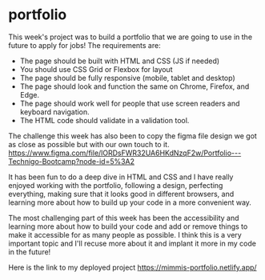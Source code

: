 # portfolio

This week's project was to build a portfolio that we are going to use in the future to apply for jobs! The requirements are:

- The page should be built with HTML and CSS (JS if needed)
- You should use CSS Grid or Flexbox for layout
- The page should be fully responsive (mobile, tablet and desktop)
- The page should look and function the same on Chrome, Firefox, and Edge.
- The page should work well for people that use screen readers and keyboard navigation.
- The HTML code should validate in a validation tool.

The challenge this week has also been to copy the figma file design we got as close as possible but with our own touch to it.
https://www.figma.com/file/lORDsFWR32UA6HKdNzqF2w/Portfolio---Technigo-Bootcamp?node-id=5%3A2

It has been fun to do a deep dive in HTML and CSS and I have really enjoyed working with the portfolio,
following a design, perfecting everything, making sure that it looks good in different browsers,
and learning more about how to build up your code in a more convenient way.

The most challenging part of this week has been the accessibility and learning more about how to build your
code and add or remove things to make it accessible for as many people as possible. I think this is a very important
topic and I'll recuse more about it and implant it more in my code in the future!

Here is the link to my deployed project https://mimmis-portfolio.netlify.app/

